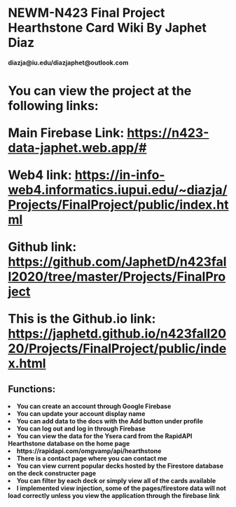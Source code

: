 <h1>NEWM-N423 Final Project <b>Hearthstone Card Wiki<b> By Japhet Diaz 
</h1>

<h4>diazja@iu.edu/diazjaphet@outlook.com

<h1>You can view the project at the following links: 

Main Firebase Link: https://n423-data-japhet.web.app/#

Web4 link: https://in-info-web4.informatics.iupui.edu/~diazja/Projects/FinalProject/public/index.html

Github link: https://github.com/JaphetD/n423fall2020/tree/master/Projects/FinalProject

This is the Github.io link: https://japhetd.github.io/n423fall2020/Projects/FinalProject/public/index.html





<h2>Functions:</h2>
<li>You can create an account through Google Firebase
<li>You can update your account display name 
<li>You can add data to the docs with the Add button under profile 
<li>You can log out and log in through Firebase 
<li>You can view the data for the Ysera card from the RapidAPI Hearthstone database on the home page
<li>https://rapidapi.com/omgvamp/api/hearthstone
<li>There is a contact page where you can contact me 
<li>You can view current popular decks hosted by the Firestore database on the deck constructer page 
<li> You can filter by each deck or simply view all of the cards available
<li>I implemented view injection, some of the pages/firestore data  will not load correctly unless you view the application through the firebase link
